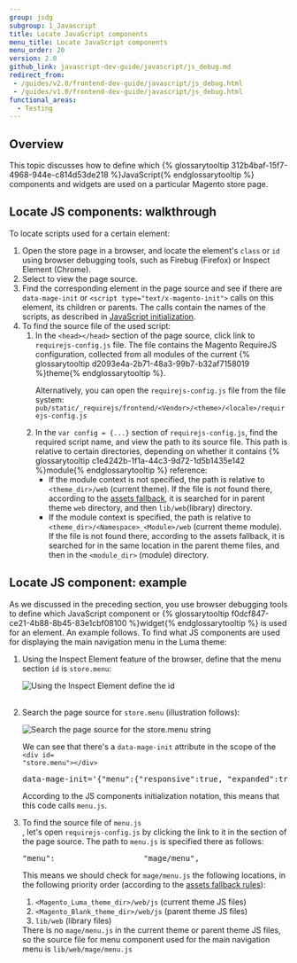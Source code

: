 ```yaml
---
group: jsdg
subgroup: 1_Javascript
title: Locate JavaScript components
menu_title: Locate JavaScript components
menu_order: 20
version: 2.0
github_link: javascript-dev-guide/javascript/js_debug.md
redirect_from:
 - /guides/v2.0/frontend-dev-guide/javascript/js_debug.html
 - /guides/v1.0/frontend-dev-guide/javascript/js_debug.html
functional_areas:
  - Testing
---
```


<h2 id="js_debug_overview">Overview</h2>

This topic discusses how to define which {% glossarytooltip 312b4baf-15f7-4968-944e-c814d53de218 %}JavaScript{% endglossarytooltip %} components and widgets are used on a particular Magento store page.


<h2 id="locate_widget">Locate JS components: walkthrough</h2>

To locate scripts used for a certain element:

<ol>
<li>Open the store page in a browser, and locate the element's <code>class</code> or <code>id</code> using browser debugging tools, such as Firebug (Firefox) or Inspect Element (Chrome).</li>

<li>Select to view the page source.</li>
<li>Find the corresponding element in the page source and see if there are <code>data-mage-init</code> or <code>&lt;script type=&quot;text/x-magento-init&quot;&gt;</code> calls on this element, its children or parents. The calls contain the names of the scripts, as described in <a href="{{ site.baseurl }}/videos/fundamentals/add-a-javascript-module/" target="_blank">JavaScript initialization</a>. 
</li>
<li>
To find the source file of the used script:
<ol>
<li>In the <code>&lt;head&gt;&lt;/head&gt;</code> section of the page source, click link to <code>requirejs-config.js</code> file. The file contains the Magento RequireJS configuration, collected from all modules of the current {% glossarytooltip d2093e4a-2b71-48a3-99b7-b32af7158019 %}theme{% endglossarytooltip %}.
<div class="bs-callout bs-callout-info" id="info">
<span class="glyphicon-class">
<p>Alternatively, you can open the <code>requirejs-config.js</code> file from the file system: <code>pub/static/_requirejs/frontend/&lt;Vendor&gt;/&lt;theme&gt;/&lt;locale&gt;/requirejs-config.js</code></p></span>
</div>
</li>
<li>In the <code>var config = {...}</code> section of <code>requirejs-config.js</code>, find the required script name, and view the path to its source file. This path is relative to certain directories, depending on whether it contains {% glossarytooltip c1e4242b-1f1a-44c3-9d72-1d5b1435e142 %}module{% endglossarytooltip %} reference:
<ul>
<li>If the module context is not specified, the path is relative to <code>&lt;theme_dir&gt;/web</code> (current theme). If the file is not found there, according to the <a href="{{ page.baseurl }}/frontend-dev-guide/themes/theme-inherit.html#theme-inherit-static">assets fallback</a>, it is searched for in parent theme <code>web</code> directory, and then <code>lib/web</code>(library) directory.</li>

<li>If the module context is specified, the path is relative to  <code>&lt;theme_dir&gt;/&lt;Namespace&gt;_&lt;Module&gt;/web</code> (current theme module). If the file is not found there, according to the assets fallback, it is searched for in the same location in the parent theme files, and then in the <code>&lt;module_dir&gt;</code> (module) directory.</li>

</ul>
</li>
</ol>
</li>
</ol>


<h2>Locate JS component: example</h2>

As we discussed in the preceding section, you use browser debugging tools to define which JavaScript component or {% glossarytooltip f0dcf847-ce21-4b88-8b45-83e1cbf08100 %}widget{% endglossarytooltip %} is used for an element. An example follows.
To find what JS components are used for displaying the main navigation menu in the Luma theme:

<ol>
<li>Using the Inspect Element feature of the browser, define that the menu section <code>id</code> is <code>store.menu</code>:

<p>
<img src="{{ site.baseurl }}/common/images/fdg_js_debug1.png" alt="Using the Inspect Element define the id">
</p>


</li>
<br>
<li>Search the page source for <code>store.menu</code> (illustration follows):
<p>
<img src="{{ site.baseurl }}/common/images/fdg_js_debug2.png" alt="Search the page source for the store.menu string">
</p>

We can see that there's a <code>data-mage-init</code> attribute in the scope of the <code>&lt;div id= &quot;store.menu&quot;&gt;&lt;/div&gt;</code>

<pre>
data-mage-init='{"menu":{"responsive":true, "expanded":true, "position":{"my":"left top","at":"left bottom"}}}'
</pre>

According to the JS components initialization notation, this means that this code calls <code>menu.js</code>.
</li>
<li>To find the source file of <code>menu.js</code></li>, let's open <code>requirejs-config.js</code> by clicking the link to it in the <head></head> section of the page source. The path to <code>menu.js</code> is specified there as follows:
<pre>
"menu":                   "mage/menu",
</pre>

This means we should check for <code>mage/menu.js</code> the following locations, in the following priority order (according to the <a href="{{ page.baseurl }}/frontend-dev-guide/themes/theme-inherit.html#theme-inherit-static">assets fallback rules</a>):
<ol>
<li><code>&lt;Magento_Luma_theme_dir&gt;/web/js</code> (current theme JS files)</li>
<li><code>&lt;Magento_Blank_theme_dir&gt;/web/js</code> (parent theme JS files)</li>
<li><code>lib/web</code> (library files)</li>
</ol>
There is no <code>mage/menu.js</code> in the current theme or parent theme JS files, so the source file for menu component used for the main navigation menu is <code>lib/web/mage/menu.js</code>
</ol>
